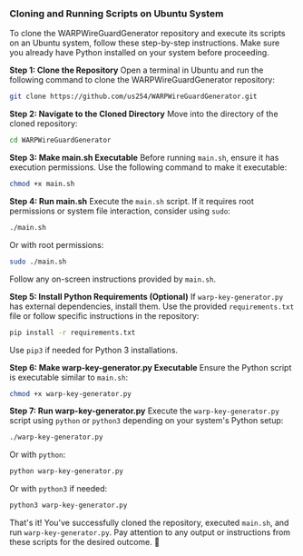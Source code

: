 ### Cloning and Running Scripts on Ubuntu System

To clone the WARPWireGuardGenerator repository and execute its scripts on an Ubuntu system, follow these step-by-step instructions. Make sure you already have Python installed on your system before proceeding.

**Step 1: Clone the Repository**
Open a terminal in Ubuntu and run the following command to clone the WARPWireGuardGenerator repository:

```bash
git clone https://github.com/us254/WARPWireGuardGenerator.git
```

**Step 2: Navigate to the Cloned Directory**
Move into the directory of the cloned repository:

```bash
cd WARPWireGuardGenerator
```

**Step 3: Make main.sh Executable**
Before running `main.sh`, ensure it has execution permissions. Use the following command to make it executable:

```bash
chmod +x main.sh
```

**Step 4: Run main.sh**
Execute the `main.sh` script. If it requires root permissions or system file interaction, consider using `sudo`:

```bash
./main.sh
```

Or with root permissions:

```bash
sudo ./main.sh
```

Follow any on-screen instructions provided by `main.sh`.

**Step 5: Install Python Requirements (Optional)**
If `warp-key-generator.py` has external dependencies, install them. Use the provided `requirements.txt` file or follow specific instructions in the repository:

```bash
pip install -r requirements.txt
```

Use `pip3` if needed for Python 3 installations.

**Step 6: Make warp-key-generator.py Executable**
Ensure the Python script is executable similar to `main.sh`:

```bash
chmod +x warp-key-generator.py
```

**Step 7: Run warp-key-generator.py**
Execute the `warp-key-generator.py` script using `python` or `python3` depending on your system's Python setup:

```bash
./warp-key-generator.py
```

Or with `python`:

```bash
python warp-key-generator.py
```

Or with `python3` if needed:

```bash
python3 warp-key-generator.py
```

That's it! You've successfully cloned the repository, executed `main.sh`, and run `warp-key-generator.py`. Pay attention to any output or instructions from these scripts for the desired outcome. 🚀

